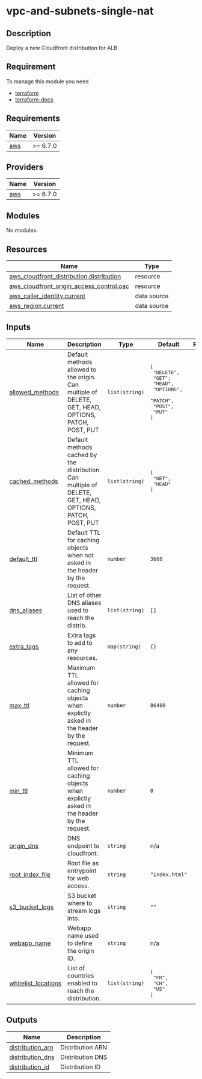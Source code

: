 # vpc-and-subnets-single-nat

## Description 

Deploy a new Cloudfront distribution for ALB


## Requirement

To manage this module you need 
  - [terraform](https://www.terraform.io)
  - [terraform-docs](https://github.com/terraform-docs/terraform-docs)

<!-- BEGIN_TF_DOCS -->
## Requirements

| Name | Version |
|------|---------|
| <a name="requirement_aws"></a> [aws](#requirement\_aws) | >= 6.7.0 |

## Providers

| Name | Version |
|------|---------|
| <a name="provider_aws"></a> [aws](#provider\_aws) | >= 6.7.0 |

## Modules

No modules.

## Resources

| Name | Type |
|------|------|
| [aws_cloudfront_distribution.distribution](https://registry.terraform.io/providers/hashicorp/aws/latest/docs/resources/cloudfront_distribution) | resource |
| [aws_cloudfront_origin_access_control.oac](https://registry.terraform.io/providers/hashicorp/aws/latest/docs/resources/cloudfront_origin_access_control) | resource |
| [aws_caller_identity.current](https://registry.terraform.io/providers/hashicorp/aws/latest/docs/data-sources/caller_identity) | data source |
| [aws_region.current](https://registry.terraform.io/providers/hashicorp/aws/latest/docs/data-sources/region) | data source |

## Inputs

| Name | Description | Type | Default | Required |
|------|-------------|------|---------|:--------:|
| <a name="input_allowed_methods"></a> [allowed\_methods](#input\_allowed\_methods) | Default methods allowed to the origin. Can multiple of DELETE, GET, HEAD, OPTIONS, PATCH, POST, PUT | `list(string)` | <pre>[<br>  "DELETE",<br>  "GET",<br>  "HEAD",<br>  "OPTIONS",<br>  "PATCH",<br>  "POST",<br>  "PUT"<br>]</pre> | no |
| <a name="input_cached_methods"></a> [cached\_methods](#input\_cached\_methods) | Default methods cached by the distribution. Can multiple of DELETE, GET, HEAD, OPTIONS, PATCH, POST, PUT | `list(string)` | <pre>[<br>  "GET",<br>  "HEAD"<br>]</pre> | no |
| <a name="input_default_ttl"></a> [default\_ttl](#input\_default\_ttl) | Default TTL for caching objects when not asked in the header by the request. | `number` | `3600` | no |
| <a name="input_dns_aliases"></a> [dns\_aliases](#input\_dns\_aliases) | List of other DNS aliases used to reach the distrib. | `list(string)` | `[]` | no |
| <a name="input_extra_tags"></a> [extra\_tags](#input\_extra\_tags) | Extra tags to add to any resources. | `map(string)` | `{}` | no |
| <a name="input_max_ttl"></a> [max\_ttl](#input\_max\_ttl) | Maximum TTL allowed for caching objects when explictly asked in the header by the request. | `number` | `86400` | no |
| <a name="input_min_ttl"></a> [min\_ttl](#input\_min\_ttl) | Minimum TTL allowed for caching objects when explictly asked in the header by the request. | `number` | `0` | no |
| <a name="input_origin_dns"></a> [origin\_dns](#input\_origin\_dns) | DNS endpoint to cloudfront. | `string` | n/a | yes |
| <a name="input_root_index_file"></a> [root\_index\_file](#input\_root\_index\_file) | Root file as entrypoint for web access. | `string` | `"index.html"` | no |
| <a name="input_s3_bucket_logs"></a> [s3\_bucket\_logs](#input\_s3\_bucket\_logs) | S3 bucket where to stream logs into. | `string` | `""` | no |
| <a name="input_webapp_name"></a> [webapp\_name](#input\_webapp\_name) | Webapp name used to define the origin ID. | `string` | n/a | yes |
| <a name="input_whitelist_locations"></a> [whitelist\_locations](#input\_whitelist\_locations) | List of countries enabled to reach the distribution. | `list(string)` | <pre>[<br>  "FR",<br>  "CH",<br>  "US"<br>]</pre> | no |

## Outputs

| Name | Description |
|------|-------------|
| <a name="output_distribution_arn"></a> [distribution\_arn](#output\_distribution\_arn) | Distribution ARN |
| <a name="output_distribution_dns"></a> [distribution\_dns](#output\_distribution\_dns) | Distribution DNS |
| <a name="output_distribution_id"></a> [distribution\_id](#output\_distribution\_id) | Distribution ID |
<!-- END_TF_DOCS -->